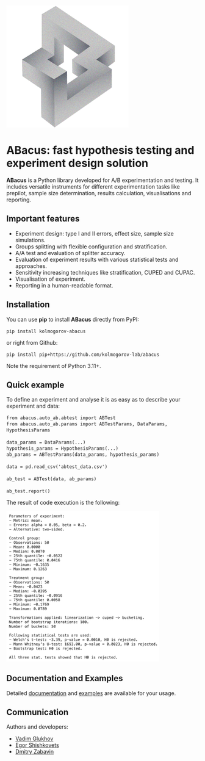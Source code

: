 <img alt="Experiment report" src="https://raw.githubusercontent.com/kolmogorov-lab/abacus/main/docs/source/_static/abacus.png?raw=true" width="320px" height="320px">

# ABacus: fast hypothesis testing and experiment design solution

**ABacus** is a Python library developed for A/B experimentation and testing.
It includes versatile instruments for different experimentation tasks like
prepilot, sample size determination, results calculation, visualisations and reporting.

## Important features

* Experiment design: type I and II errors, effect size, sample size simulations.
* Groups splitting with flexible configuration and stratification.
* A/A test and evaluation of splitter accuracy.
* Evaluation of experiment results with various statistical tests and approaches.
* Sensitivity increasing techniques like stratification, CUPED and CUPAC.
* Visualisation of experiment.
* Reporting in a human-readable format.

## Installation

You can use **pip** to install **ABacus** directly from PyPI:
```shell
pip install kolmogorov-abacus
```

or right from Github:

```shell
pip install pip+https://github.com/kolmogorov-lab/abacus
```

Note the requirement of Python 3.11+.

## Quick example

To define an experiment and analyse it is as easy as to describe your experiment and data:
```shell
from abacus.auto_ab.abtest import ABTest
from abacus.auto_ab.params import ABTestParams, DataParams, HypothesisParams

data_params = DataParams(...)
hypothesis_params = HypothesisParams(...)
ab_params = ABTestParams(data_params, hypothesis_params)

data = pd.read_csv('abtest_data.csv')

ab_test = ABTest(data, ab_params)

ab_test.report()
```

The result of code execution is the following:

<img alt="Experiment report" src="https://raw.githubusercontent.com/kolmogorov-lab/abacus/main/docs/source/_static/report_example.png?raw=true" width="400px">

## Documentation and Examples

Detailed [documentation](https://kolmogorov-abacus.readthedocs.io/en/latest/) and [examples](https://github.com/kolmogorov-lab/abacus/tree/main/examples>) are available for your usage.

## Communication

Authors and developers:
* [Vadim Glukhov](https://github.com/educauchy)
* [Egor Shishkovets](https://github.com/egorshishkovets)
* [Dmitry Zabavin](https://github.com/dmitryzabavin)
